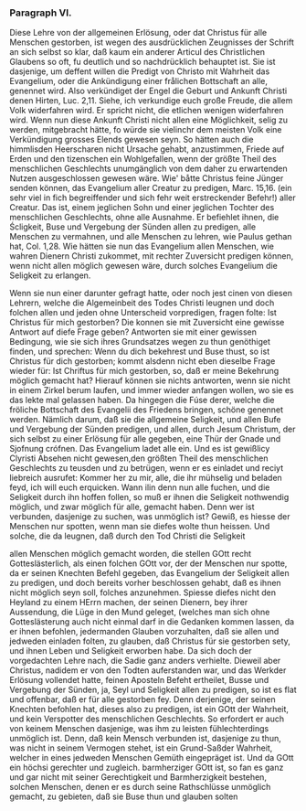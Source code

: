 
<!-- Seite 174 , content-0132.xml -->

### Paragraph  VI. ###

Diese Lehre von der allgemeinen Erlösung, 
oder dat Christus für alle Menschen gestorben, ist
wegen des ausdrücklichen Zeugnisses der Schrift an sich
selbst so klar, daß kaum ein anderer Articul des Christlichen 
Glaubens so oft, fu deutlich und so nachdrücklich behauptet
ist. Sie ist dasjenige, um deffent willen die 
Predigt von Christo mit Wahrheit das Evangelium, 
oder die Ankündigung einer frålichen Bottschaft
an alle, genennet wird. Also verkündiget der Engel die 
Geburt und Ankunft Christi denen Hirten, Luc. 2,11. 
Siehe, ich verkundige euch große Freude, die allem 
Volk widerfahren wird. Er spricht nicht, die 
etlichen wenigen widerfahren wird. Wenn nun 
diese Ankunft Christi nicht allen eine Möglichkeit, selig 
zu werden, mitgebracht hätte, fo würde sie vielinchr dem 
meisten Volk eine Verkündigung grosses Elends gewesen 
seyn. So hätten auch die himmlisden Heerscharen 
nicht Ursache gehabt, anzustimmen, Friede 
auf Erden und den tizenschen ein Wohlgefallen, 
wenn der größte Theil des menschlichen Geschlechts 
unumgänglich von dem daher zu erwartenden Nutzen 
ausgeschlossen gewesen wäre. Wie' båtte Christus 
feine Jünger senden können, das Evangelium aller 
Creatur zu predigen, Marc. 15,16. (ein sehr viel 
in fich begreiffender und sich fehr weit erstreckender 
Befehr!) aller Creatur. Das ist, einem jeglichen 
Sohn und einer jeglichen Tochter des menschlichen 
Geschlechts, ohne alle Ausnahme. Er befiehlet 
ihnen, die Ścligkeit, Buse und Vergebung der 
Sünden allen zu predigen, alle Menschen zu vermahnen, 
und alle Menschen zu lehren, wie Paulus 
gethan hat, Col. 1,28. Wie hätten sie nun 
das Evangelium allen Menschen, wie wahren Dienern 
Christi zukommet, mit rechter Zuversicht predigen 
können, wenn nicht allen möglich gewesen wäre, 
durch solches Evangelium die Seligkeit zu erlangen.
<!--  Seite 176 , content-0134.xml -->
Wenn sie nun einer darunter gefragt hatte, oder noch 
jest cinen von diesen Lehrern, welche die Algemeinbeit 
des Todes Christi leugnen und doch folchen allen 
und jeden ohne Unterscheid vorpredigen, fragen folte: 
Ist Christus für mich gestorben? Die konnen sie 
mit Zuversicht eine gewisse Antwort auf diefe Frage 
geben? Antworten sie mit einer gewissen Bedingung, 
wie sie sich ihres Grundsatzes wegen zu thun genöthiget 
finden, und sprechen: Wenn du dich bekehrest 
und Buse thust, so ist Christus für dich gestorben; 
kommt alsdenn nicht eben dieselbe Frage 
wieder für: Ist Chriftus für mich gestorben, so, 
daß er meine Bekehrung möglich gemacht hat? 
Hierauf können sie nichts antworten, wenn sie nicht in 
einem Zirkel berum laufen, und immer wieder anfangen
wollen, wo sie es das lekte mal gelassen haben. Da 
hingegen die Fúse derer, welche die fröliche Bottschaft 
des Evangelii des Friedens bringen, schöne genennet 
werden. Nämlich darum, daß sie die allgemeine 
Seligkeit, und allen Bufe und Vergebung der 
Sünden predigen, und allen, durch Jesum Christum, 
der sich selbst zu einer Erlösung für alle gegeben, 
eine Thür der Gnade und Sjofnung crófnen. Das 
Evangelium ladet alle ein. Und es ist gewißlicy Clyristi 
Absehen nicht gewesen,den größten Theil des menschlichen 
Geschlechts zu teusden und zu betrügen, wenn er 
es einladet und reciyt liebreich ausrufet: Kommer her 
zu mir, alle, die ihr mühselig und beladen feyd, 
ich will euch erquicken. Wann ilin denn nun alle 
fuchen, und die Seligkeit durch ihn hoffen follen, so 
muß er ihnen die Seligkeit nothwendig möglich, 
und zwar möglich für alle, gemacht haben. Denn 
wer ist verbunden, dasjenige zu suchen, was unmöglich 
ist? Gewiß, es hiesse der Menschen nur spotten, 
wenn man sie diefes wolte thun heissen. Und solche, 
die da leugnen, daß durch den Tod Christi die Seligkeit 
<!--  Seite 177 -->
allen Menschen möglich gemacht worden, die 
stellen GOtt recht Gotteslästerlich, als einen folchen 
GOtt vor, der der Menschen nur spotte, da er seinen 
Knechten Befehl gegeben, das Evangelium der Seligkeit 
allen zu predigen, und doch bereits vorher beschlossen 
gehabt, daß es ihnen nicht möglich seyn soll, 
folches anzunehmen. Spiesse diefes nicht den Heyland 
zu einem HErrn machen, der seinen Dienern, bey ihrer 
Aussendung, die Lüge in den Mund geleget, 
(welches man sich ohne Gotteslästerung auch nicht einmal 
darf in die Gedanken kommen lassen, da er ihnen 
befohlen, jedermanden Glauben vorzuhalten, daß 
sie allen und jedweden einladen folten, zu glauben, 
daß Christus für sie gestorben sety, und ihnen Leben und 
Seligkeit erworben habe. Da sich doch der vorgedachten 
Lehre nach, die Sadie ganz anders verhielte. 
Dieweil aber Christus, nadidem er von den Todten 
auferstanden war, und das Werkder Erlösung vollendet 
hatte, feinen Aposteln Befeht ertheilet, Busse und Vergebung 
der Sünden, ja, Seyl und Seligkeit allen 
zu predigen, so ist es flat und offenbar, daß er für alle 
gestorben fey. Denn derjenige, der seinen Knechten 
befohlen hat, dieses also zu predigen, ist ein GOtt der 
Wahrheit, und kein Verspotter des menschlichen Geschlechts. 
So erfordert er auch von keinem Menschen 
dasjenige, was ihm zu leisten fühlechterdings unmöglich
ist. Denn, daß kein Mensch verbunden ist, dasjenige
zu thun, was nicht in seinem Vermogen stehet, 
ist ein Grund-Saßder Wahrheit, welcher in eines 
jedweden Menschen Gemüth eingepräget ist. Und da 
GOtt ein höchsi gerechter und zugleich. barmherziger 
GOtt ist, so fan es ganz und gar nicht mit seiner Gerechtigkeit 
und Barmherzigkeit bestehen, solchen Menschen,
denen er es durch seine Rathschlüsse unmöglich gemacht, 
zu gebieten, daß sie Buse thun und glauben 
solten
